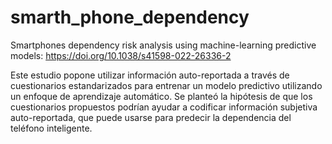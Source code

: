 # smarth_phone_dependency
Smartphones dependency risk analysis using machine-learning predictive models: 
https://doi.org/10.1038/s41598-022-26336-2

Este estudio popone utilizar información auto-reportada a través de cuestionarios estandarizados para entrenar un modelo predictivo utilizando un enfoque de aprendizaje automático. Se planteó la hipótesis de que los cuestionarios propuestos podrían ayudar a codificar información subjetiva auto-reportada, que puede usarse para predecir la dependencia del teléfono inteligente.

